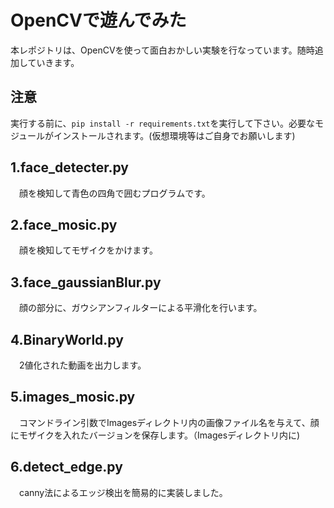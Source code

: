 # OpenCVで遊んでみた
本レポジトリは、OpenCVを使って面白おかしい実験を行なっています。随時追加していきます。

## 注意
実行する前に、`pip install -r requirements.txt`を実行して下さい。必要なモジュールがインストールされます。(仮想環境等はご自身でお願いします)

## 1.face_detecter.py
　顔を検知して青色の四角で囲むプログラムです。

## 2.face_mosic.py
　顔を検知してモザイクをかけます。

## 3.face_gaussianBlur.py
　顔の部分に、ガウシアンフィルターによる平滑化を行います。

## 4.BinaryWorld.py
　2値化された動画を出力します。

## 5.images_mosic.py
　コマンドライン引数でImagesディレクトリ内の画像ファイル名を与えて、顔にモザイクを入れたバージョンを保存します。（Imagesディレクトリ内に)

## 6.detect_edge.py
　canny法によるエッジ検出を簡易的に実装しました。